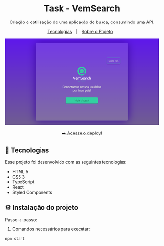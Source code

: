 <h1 align="center">Task - VemSearch </h1>

<p align="center">
  Criação e estilização de uma aplicação de busca, consumindo uma API.<br/>
</p>

<p align="center">
  <a href="#-tecnologias">Tecnologias</a>&nbsp;&nbsp;&nbsp;|&nbsp;&nbsp;&nbsp;
  <a href="#-sobre-o-projeto">Sobre o Projeto</a>&nbsp;&nbsp;&nbsp;
</p>

<p align="center">
  <img alt="imagem do site pronto no vercel" src="./src/assets/pagVemSearch.png">
</p>

<p align="center">
  <a href="https://vem-search.vercel.app/" target="_blank">➡️ Acesse o deploy!</a>
</p>

## 🚀 Tecnologias

Esse projeto foi desenvolvido com as seguintes tecnologias:

- HTML 5
- CSS 3
- TypeScript
- React
- Styled Components

## ⚙️ Instalação do projeto

Passo-a-passo:

1. Comandos necessários para executar:

```
npm start
```